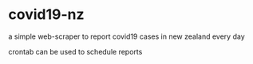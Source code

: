 # covid19-nz
a simple web-scraper to report covid19 cases in new zealand every day

crontab can be used to schedule reports
